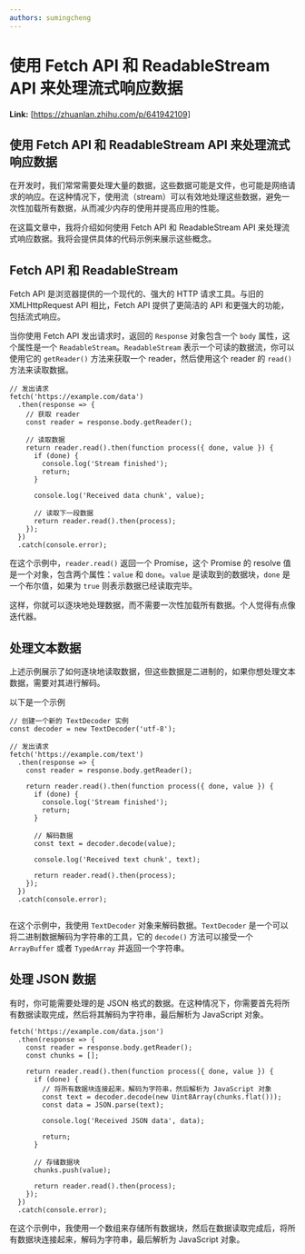 ```yaml
---
authors: sumingcheng
---
```

# 使用 Fetch API 和 ReadableStream API 来处理流式响应数据



 **Link:** [https://zhuanlan.zhihu.com/p/641942109]

## 使用 Fetch API 和 ReadableStream API 来处理流式响应数据  

在开发时，我们常常需要处理大量的数据，这些数据可能是文件，也可能是网络请求的响应。在这种情况下，使用流（stream）可以有效地处理这些数据，避免一次性加载所有数据，从而减少内存的使用并提高应用的性能。

在这篇文章中，我将介绍如何使用 Fetch API 和 ReadableStream API 来处理流式响应数据。我将会提供具体的代码示例来展示这些概念。

## Fetch API 和 ReadableStream  

Fetch API 是浏览器提供的一个现代的、强大的 HTTP 请求工具。与旧的 XMLHttpRequest API 相比，Fetch API 提供了更简洁的 API 和更强大的功能，包括流式响应。

当你使用 Fetch API 发出请求时，返回的 `Response` 对象包含一个 `body` 属性，这个属性是一个 `ReadableStream`。`ReadableStream` 表示一个可读的数据流，你可以使用它的 `getReader()` 方法来获取一个 reader，然后使用这个 reader 的 `read()` 方法来读取数据。

```
// 发出请求
fetch('https://example.com/data')
  .then(response => {
    // 获取 reader
    const reader = response.body.getReader();

    // 读取数据
    return reader.read().then(function process({ done, value }) {
      if (done) {
        console.log('Stream finished');
        return;
      }

      console.log('Received data chunk', value);

      // 读取下一段数据
      return reader.read().then(process);
    });
  })
  .catch(console.error);

```

在这个示例中，`reader.read()` 返回一个 Promise，这个 Promise 的 resolve 值是一个对象，包含两个属性：`value` 和 `done`。`value` 是读取到的数据块，`done` 是一个布尔值，如果为 `true` 则表示数据已经读取完毕。

这样，你就可以逐块地处理数据，而不需要一次性加载所有数据。个人觉得有点像迭代器。

## 处理文本数据  

上述示例展示了如何逐块地读取数据，但这些数据是二进制的，如果你想处理文本数据，需要对其进行解码。

以下是一个示例

```
// 创建一个新的 TextDecoder 实例
const decoder = new TextDecoder('utf-8');

// 发出请求
fetch('https://example.com/text')
  .then(response => {
    const reader = response.body.getReader();

    return reader.read().then(function process({ done, value }) {
      if (done) {
        console.log('Stream finished');
        return;
      }

      // 解码数据
      const text = decoder.decode(value);

      console.log('Received text chunk', text);

      return reader.read().then(process);
    });
  })
  .catch(console.error);


```

在这个示例中，我使用 `TextDecoder` 对象来解码数据。`TextDecoder` 是一个可以将二进制数据解码为字符串的工具，它的 `decode()` 方法可以接受一个 `ArrayBuffer` 或者 `TypedArray` 并返回一个字符串。

## 处理 JSON 数据  

有时，你可能需要处理的是 JSON 格式的数据。在这种情况下，你需要首先将所有数据读取完成，然后将其解码为字符串，最后解析为 JavaScript 对象。

```
fetch('https://example.com/data.json')
  .then(response => {
    const reader = response.body.getReader();
    const chunks = [];

    return reader.read().then(function process({ done, value }) {
      if (done) {
        // 将所有数据块连接起来，解码为字符串，然后解析为 JavaScript 对象
        const text = decoder.decode(new Uint8Array(chunks.flat()));
        const data = JSON.parse(text);

        console.log('Received JSON data', data);

        return;
      }

      // 存储数据块
      chunks.push(value);

      return reader.read().then(process);
    });
  })
  .catch(console.error);

```

在这个示例中，我使用一个数组来存储所有数据块，然后在数据读取完成后，将所有数据块连接起来，解码为字符串，最后解析为 JavaScript 对象。

